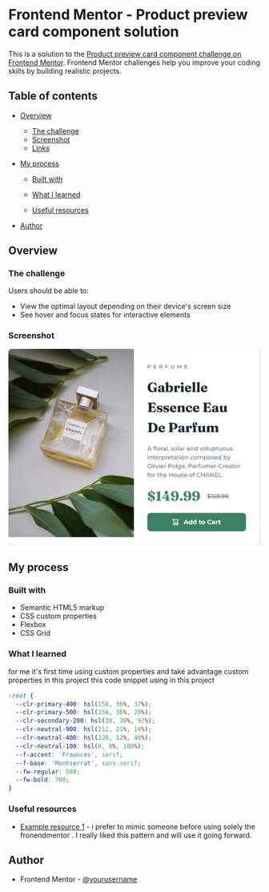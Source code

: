 # Frontend Mentor - Product preview card component solution

This is a solution to the [Product preview card component challenge on Frontend Mentor](https://www.frontendmentor.io/challenges/product-preview-card-component-GO7UmttRfa). Frontend Mentor challenges help you improve your coding skills by building realistic projects.

## Table of contents

- [Overview](#overview)
  - [The challenge](#the-challenge)
  - [Screenshot](#screenshot)
  - [Links](#links)
- [My process](#my-process)

  - [Built with](#built-with)
  - [What I learned](#what-i-learned)

  - [Useful resources](#useful-resources)

- [Author](#author)

## Overview

### The challenge

Users should be able to:

- View the optimal layout depending on their device's screen size
- See hover and focus states for interactive elements

### Screenshot

![](./images/Screenshot-Frontend-Mentor-Product-preview-card-component.png)

## My process

### Built with

- Semantic HTML5 markup
- CSS custom properties
- Flexbox
- CSS Grid

### What I learned

for me it's first time using custom properties and take advantage custom properties in this project
this code snippet using in this project

```css
:root {
  --clr-primary-400: hsl(158, 36%, 37%);
  --clr-primary-500: hsl(158, 36%, 20%);
  --clr-secondary-200: hsl(30, 38%, 92%);
  --clr-neutral-900: hsl(212, 21%, 14%);
  --clr-neutral-400: hsl(228, 12%, 48%);
  --clr-neutral-100: hsl(0, 0%, 100%);
  --f-accent: 'Fraunces', serif;
  --f-base: 'Montserrat', sans-serif;
  --fw-regular: 500;
  --fw-bold: 700;
}
```

### Useful resources

- [Example resource 1](https://www.youtube.com/watch?v=B2WL6KkqhLQ&t=1098s) - i prefer to mimic someone before using solely the fronendmentor . I really liked this pattern and will use it going forward.

## Author

- Frontend Mentor - [@yourusername](https://www.frontendmentor.io/profile/HIKAS)
